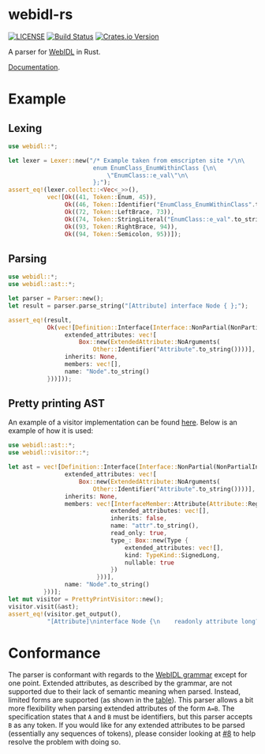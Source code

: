 # webidl-rs

[![LICENSE](https://img.shields.io/badge/license-MIT-blue.svg)](LICENSE)
[![Build Status](https://travis-ci.org/sgodwincs/webidl-rs.svg?branch=master)](https://travis-ci.org/sgodwincs/webidl-rs)
[![Crates.io Version](https://img.shields.io/crates/v/webidl.svg)](https://crates.io/crates/webidl)

A parser for [WebIDL](https://heycam.github.io/webidl/) in Rust.

[Documentation](https://docs.rs/webidl/0.2.0/webidl/).

# Example

## Lexing

```rust
use webidl::*;

let lexer = Lexer::new("/* Example taken from emscripten site */\n\
                        enum EnumClass_EnumWithinClass {\n\
                            \"EnumClass::e_val\"\n\
                        };");
assert_eq!(lexer.collect::<Vec<_>>(),
           vec![Ok((41, Token::Enum, 45)),
                Ok((46, Token::Identifier("EnumClass_EnumWithinClass".to_string()), 71)),
                Ok((72, Token::LeftBrace, 73)),
                Ok((74, Token::StringLiteral("EnumClass::e_val".to_string()), 92)),
                Ok((93, Token::RightBrace, 94)),
                Ok((94, Token::Semicolon, 95))]);
```

## Parsing

```rust
use webidl::*;
use webidl::ast::*;

let parser = Parser::new();
let result = parser.parse_string("[Attribute] interface Node { };");

assert_eq!(result,
           Ok(vec![Definition::Interface(Interface::NonPartial(NonPartialInterface {
                extended_attributes: vec![
                    Box::new(ExtendedAttribute::NoArguments(
                        Other::Identifier("Attribute".to_string())))],
                inherits: None,
                members: vec![],
                name: "Node".to_string()
           }))]));
```

## Pretty printing AST

An example of a visitor implementation can be found [here](https://github.com/sgodwincs/webidl-rs/blob/master/src/parser/visitor/pretty_print.rs). Below is an example of how it is used:

```rust
use webidl::ast::*;
use webidl::visitor::*;

let ast = vec![Definition::Interface(Interface::NonPartial(NonPartialInterface {
                extended_attributes: vec![
                    Box::new(ExtendedAttribute::NoArguments(
                        Other::Identifier("Attribute".to_string())))],
                inherits: None,
                members: vec![InterfaceMember::Attribute(Attribute::Regular(RegularAttribute {
                             extended_attributes: vec![],
                             inherits: false,
                             name: "attr".to_string(),
                             read_only: true,
                             type_: Box::new(Type {
                                 extended_attributes: vec![],
                                 kind: TypeKind::SignedLong,
                                 nullable: true
                             })
                         }))],
                name: "Node".to_string()
          }))];
let mut visitor = PrettyPrintVisitor::new();
visitor.visit(&ast);
assert_eq!(visitor.get_output(),
           "[Attribute]\ninterface Node {\n    readonly attribute long? attr;\n};\n\n");
```

# Conformance

The parser is conformant with regards to the [WebIDL grammar](https://heycam.github.io/webidl/#idl-grammar) except for one point. Extended attributes, as described by the grammar, are not supported due to their lack of semantic meaning when parsed. Instead, limited forms are supported (as shown in the [table](https://heycam.github.io/webidl/#idl-extended-attributes)). This parser allows a bit more flexibility when parsing extended attributes of the form `A=B`. The specification states that `A` and `B` must be identifiers, but this parser accepts `B` as any token. If you would like for any extended attributes to be parsed (essentially any sequences of tokens), please consider looking at [#8](https://github.com/sgodwincs/webidl-rs/issues/8) to help resolve the problem with doing so.
